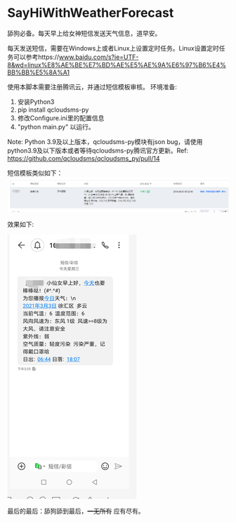 # SayHiWithWeatherForecast
舔狗必备。每天早上给女神短信发送天气信息，道早安。


每天发送短信，需要在Windows上或者Linux上设置定时任务。Linux设置定时任务可以参考https://www.baidu.com/s?ie=UTF-8&wd=linux%E8%AE%BE%E7%BD%AE%E5%AE%9A%E6%97%B6%E4%BB%BB%E5%8A%A1

使用本脚本需要注册腾讯云，并通过短信模板审核。
环境准备: 
1. 安装Python3
2. pip install qcloudsms-py
3. 修改Configure.ini里的配置信息
4. "python main.py" 以运行。

Note: Python 3.9及以上版本，qcloudsms-py模块有json bug，请使用python3.9及以下版本或者等待qcloudsms-py腾讯官方更新。Ref: https://github.com/qcloudsms/qcloudsms_py/pull/14

短信模板类似如下：
![Image text](https://raw.githubusercontent.com/TravellerXi/SayHiWithWeatherForecast/main/photo/template.png)

效果如下:


![Image text](https://raw.githubusercontent.com/TravellerXi/SayHiWithWeatherForecast/main/photo/result.png)




最后的最后：舔狗舔到最后，~~一无所有~~ 应有尽有。

